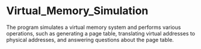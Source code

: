 # Virtual_Memory_Simulation
The program simulates a virtual memory system and performs various operations, such as generating a page table, translating virtual addresses to physical addresses, and answering questions about the page table.
